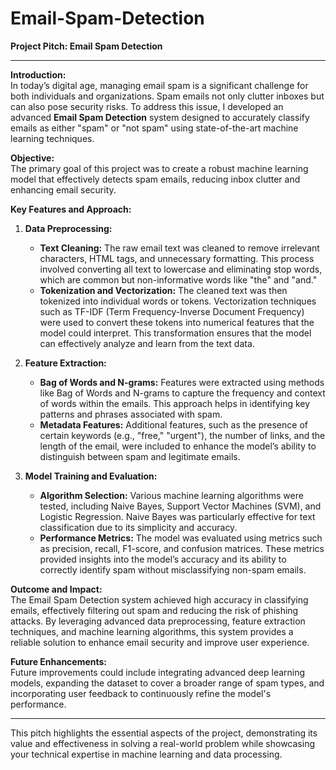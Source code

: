 # Email-Spam-Detection

**Project Pitch: Email Spam Detection**

---

**Introduction:**  
In today’s digital age, managing email spam is a significant challenge for both individuals and organizations. Spam emails not only clutter inboxes but can also pose security risks. To address this issue, I developed an advanced **Email Spam Detection** system designed to accurately classify emails as either "spam" or "not spam" using state-of-the-art machine learning techniques.

**Objective:**  
The primary goal of this project was to create a robust machine learning model that effectively detects spam emails, reducing inbox clutter and enhancing email security.

**Key Features and Approach:**

1. **Data Preprocessing:**  
   - **Text Cleaning:** The raw email text was cleaned to remove irrelevant characters, HTML tags, and unnecessary formatting. This process involved converting all text to lowercase and eliminating stop words, which are common but non-informative words like "the" and "and."
   - **Tokenization and Vectorization:** The cleaned text was then tokenized into individual words or tokens. Vectorization techniques such as TF-IDF (Term Frequency-Inverse Document Frequency) were used to convert these tokens into numerical features that the model could interpret. This transformation ensures that the model can effectively analyze and learn from the text data.

2. **Feature Extraction:**  
   - **Bag of Words and N-grams:** Features were extracted using methods like Bag of Words and N-grams to capture the frequency and context of words within the emails. This approach helps in identifying key patterns and phrases associated with spam.
   - **Metadata Features:** Additional features, such as the presence of certain keywords (e.g., "free," "urgent"), the number of links, and the length of the email, were included to enhance the model’s ability to distinguish between spam and legitimate emails.

3. **Model Training and Evaluation:**  
   - **Algorithm Selection:** Various machine learning algorithms were tested, including Naive Bayes, Support Vector Machines (SVM), and Logistic Regression. Naive Bayes was particularly effective for text classification due to its simplicity and accuracy.
   - **Performance Metrics:** The model was evaluated using metrics such as precision, recall, F1-score, and confusion matrices. These metrics provided insights into the model’s accuracy and its ability to correctly identify spam without misclassifying non-spam emails.

**Outcome and Impact:**  
The Email Spam Detection system achieved high accuracy in classifying emails, effectively filtering out spam and reducing the risk of phishing attacks. By leveraging advanced data preprocessing, feature extraction techniques, and machine learning algorithms, this system provides a reliable solution to enhance email security and improve user experience.

**Future Enhancements:**  
Future improvements could include integrating advanced deep learning models, expanding the dataset to cover a broader range of spam types, and incorporating user feedback to continuously refine the model's performance.

---

This pitch highlights the essential aspects of the project, demonstrating its value and effectiveness in solving a real-world problem while showcasing your technical expertise in machine learning and data processing.
